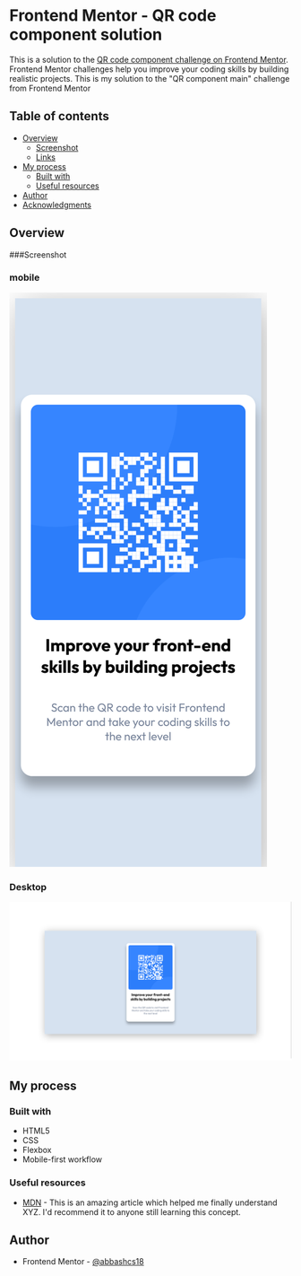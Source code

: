 # Frontend Mentor - QR code component solution

This is a solution to the [QR code component challenge on Frontend Mentor](https://www.frontendmentor.io/challenges/qr-code-component-iux_sIO_H). Frontend Mentor challenges help you improve your coding skills by building realistic projects. 
This is my solution to the "QR component main" challenge from Frontend Mentor


## Table of contents

- [Overview](#overview)
  - [Screenshot](#screenshot)
  - [Links](#links)
- [My process](#my-process)
  - [Built with](#built-with)
  - [Useful resources](#useful-resources)
- [Author](#author)
- [Acknowledgments](#acknowledgments)

## Overview

###Screenshot
### mobile
![mobile](Screenshots/Mobile.png)

### Desktop
![Desktop](Screenshots/Desktop.png)



## My process

### Built with

- HTML5 
- CSS
- Flexbox
- Mobile-first workflow


### Useful resources

- [MDN](https://developer.mozilla.org/en-US/docs/Learn/Front-end_web_developer) - This is an amazing article which helped me finally understand XYZ. I'd recommend it to anyone still learning this concept.


## Author
- Frontend Mentor - [@abbashcs18](https://www.frontendmentor.io/profile/abbashcs18)



